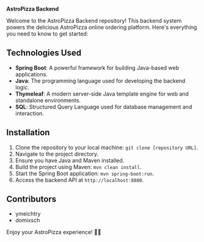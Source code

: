 **AstroPizza Backend**

Welcome to the AstroPizza Backend repository! This backend system powers the delicious AstroPizza online ordering platform. Here's everything you need to know to get started:

## Technologies Used

- **Spring Boot**: A powerful framework for building Java-based web applications.
- **Java**: The programming language used for developing the backend logic.
- **Thymeleaf**: A modern server-side Java template engine for web and standalone environments.
- **SQL**: Structured Query Language used for database management and interaction.

## Installation

1. Clone the repository to your local machine: `git clone [repository URL]`.
2. Navigate to the project directory.
3. Ensure you have Java and Maven installed.
4. Build the project using Maven: `mvn clean install`.
5. Start the Spring Boot application: `mvn spring-boot:run`.
6. Access the backend API at `http://localhost:8080`.

## Contributors

- ymeichtry
- domixsch

Enjoy your AstroPizza experience! 🍕🚀